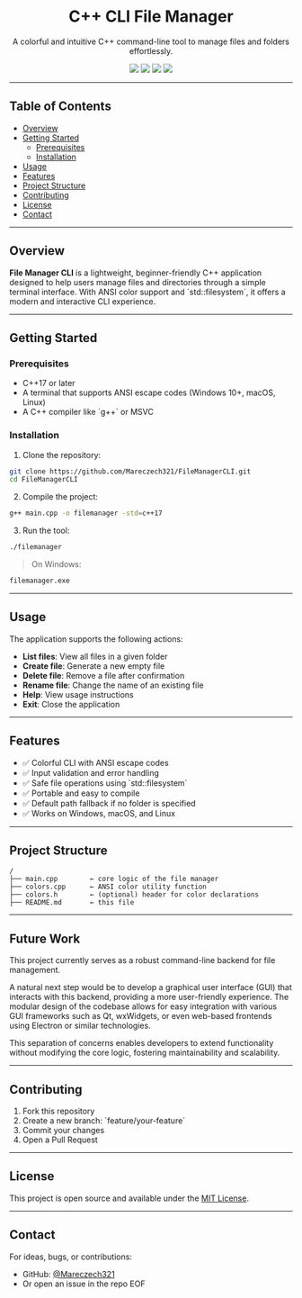 <p align="center">
  <h1 align="center">C++ CLI File Manager </h1>
</p>
<p align="center">
  A colorful and intuitive C++ command-line tool to manage files and folders effortlessly.
</p>

<div align="center">
  <img src="https://img.shields.io/badge/code-C++-blue.svg" />
  <img src="https://img.shields.io/badge/status-active-brightgreen.svg" />
  <img src="https://img.shields.io/github/languages/count/Mareczech321/CLI_File_Manager.svg" />
  <img src="https://img.shields.io/github/last-commit/Mareczech321/CLI_File_Manager.svg" />
</div>

---

## Table of Contents

- [Overview](#overview)
- [Getting Started](#getting-started)
  - [Prerequisites](#prerequisites)
  - [Installation](#installation)
- [Usage](#usage)
- [Features](#features)
- [Project Structure](#project-structure)
- [Contributing](#contributing)
- [License](#license)
- [Contact](#contact)

---

## Overview

**File Manager CLI** is a lightweight, beginner-friendly C++ application designed to help users manage files and directories through a simple terminal interface. With ANSI color support and \`std::filesystem\`, it offers a modern and interactive CLI experience.

---

## Getting Started

### Prerequisites

- C++17 or later
- A terminal that supports ANSI escape codes (Windows 10+, macOS, Linux)
- A C++ compiler like \`g++\` or MSVC

### Installation

1. Clone the repository:

~~~bash
git clone https://github.com/Mareczech321/FileManagerCLI.git
cd FileManagerCLI
~~~

2. Compile the project:

~~~bash
g++ main.cpp -o filemanager -std=c++17
~~~

3. Run the tool:

~~~bash
./filemanager
~~~

> On Windows:
~~~bash
filemanager.exe
~~~

---

## Usage

The application supports the following actions:

- **List files**: View all files in a given folder  
- **Create file**: Generate a new empty file  
- **Delete file**: Remove a file after confirmation  
- **Rename file**: Change the name of an existing file  
- **Help**: View usage instructions  
- **Exit**: Close the application  

---

## Features

- ✅ Colorful CLI with ANSI escape codes  
- ✅ Input validation and error handling  
- ✅ Safe file operations using \`std::filesystem\`  
- ✅ Portable and easy to compile  
- ✅ Default path fallback if no folder is specified  
- ✅ Works on Windows, macOS, and Linux  

---

## Project Structure

~~~plaintext
/
├── main.cpp        ← core logic of the file manager
├── colors.cpp      ← ANSI color utility function
├── colors.h        ← (optional) header for color declarations
├── README.md       ← this file
~~~

---

## Future Work

This project currently serves as a robust command-line backend for file management. 

A natural next step would be to develop a graphical user interface (GUI) that interacts with this backend, providing a more user-friendly experience. The modular design of the codebase allows for easy integration with various GUI frameworks such as Qt, wxWidgets, or even web-based frontends using Electron or similar technologies.

This separation of concerns enables developers to extend functionality without modifying the core logic, fostering maintainability and scalability.

---

## Contributing

1. Fork this repository  
2. Create a new branch: \`feature/your-feature\`  
3. Commit your changes  
4. Open a Pull Request  

---

## License

This project is open source and available under the [MIT License](LICENSE).

---

## Contact

For ideas, bugs, or contributions:

- GitHub: [@Mareczech321](https://github.com/Mareczech321)  
- Or open an issue in the repo
EOF

